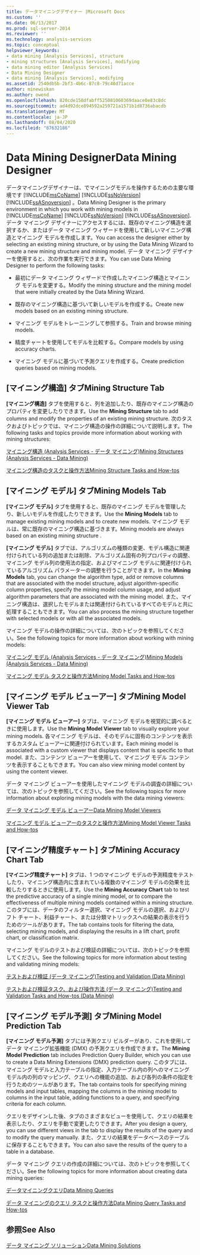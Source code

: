 ```yaml
---
title: データマイニングデザイナー |Microsoft Docs
ms.custom: ''
ms.date: 06/13/2017
ms.prod: sql-server-2014
ms.reviewer: ''
ms.technology: analysis-services
ms.topic: conceptual
helpviewer_keywords:
- data mining [Analysis Services], structure
- mining structures [Analysis Services], modifying
- data mining editor [Analysis Services]
- Data Mining Designer
- data mining [Analysis Services], modifying
ms.assetid: 2540db5b-2bf3-4b6c-87c8-79c48d71acce
author: minewiskan
ms.author: owend
ms.openlocfilehash: 820cde158dfabff525081060369daace0e83c8dc
ms.sourcegitcommit: ad4d92dce894592a259721a1571b1d8736abacdb
ms.translationtype: MT
ms.contentlocale: ja-JP
ms.lasthandoff: 08/04/2020
ms.locfileid: "87632186"
---
```

# <a name="data-mining-designer"></a><span data-ttu-id="a073e-102">Data Mining Designer</span><span class="sxs-lookup"><span data-stu-id="a073e-102">Data Mining Designer</span></span>
  <span data-ttu-id="a073e-103">データマイニングデザイナーは、でマイニングモデルを操作するための主要な環境です [!INCLUDE[msCoName](../../includes/msconame-md.md)] [!INCLUDE[ssNoVersion](../../includes/ssnoversion-md.md)] [!INCLUDE[ssASnoversion](../../includes/ssasnoversion-md.md)] 。</span><span class="sxs-lookup"><span data-stu-id="a073e-103">Data Mining Designer is the primary environment in which you work with mining models in [!INCLUDE[msCoName](../../includes/msconame-md.md)] [!INCLUDE[ssNoVersion](../../includes/ssnoversion-md.md)] [!INCLUDE[ssASnoversion](../../includes/ssasnoversion-md.md)].</span></span> <span data-ttu-id="a073e-104">データ マイニング デザイナーにアクセスするには、既存のマイニング構造を選択するか、またはデータ マイニング ウィザードを使用して新しいマイニング構造とマイニング モデルを作成します。</span><span class="sxs-lookup"><span data-stu-id="a073e-104">You can access the designer either by selecting an existing mining structure, or by using the Data Mining Wizard to create a new mining structure and mining model.</span></span> <span data-ttu-id="a073e-105">データ マイニング デザイナーを使用すると、次の作業を実行できます。</span><span class="sxs-lookup"><span data-stu-id="a073e-105">You can use Data Mining Designer to perform the following tasks:</span></span>  
  
-   <span data-ttu-id="a073e-106">最初にデータ マイニング ウィザードで作成したマイニング構造とマイニング モデルを変更する。</span><span class="sxs-lookup"><span data-stu-id="a073e-106">Modify the mining structure and the mining model that were initially created by the Data Mining Wizard.</span></span>  
  
-   <span data-ttu-id="a073e-107">既存のマイニング構造に基づいて新しいモデルを作成する。</span><span class="sxs-lookup"><span data-stu-id="a073e-107">Create new models based on an existing mining structure.</span></span>  
  
-   <span data-ttu-id="a073e-108">マイニング モデルをトレーニングして参照する。</span><span class="sxs-lookup"><span data-stu-id="a073e-108">Train and browse mining models.</span></span>  
  
-   <span data-ttu-id="a073e-109">精度チャートを使用してモデルを比較する。</span><span class="sxs-lookup"><span data-stu-id="a073e-109">Compare models by using accuracy charts.</span></span>  
  
-   <span data-ttu-id="a073e-110">マイニング モデルに基づいて予測クエリを作成する。</span><span class="sxs-lookup"><span data-stu-id="a073e-110">Create prediction queries based on mining models.</span></span>  
  
## <a name="mining-structure-tab"></a><span data-ttu-id="a073e-111">[マイニング構造] タブ</span><span class="sxs-lookup"><span data-stu-id="a073e-111">Mining Structure Tab</span></span>  
 <span data-ttu-id="a073e-112">**[マイニング構造]** タブを使用すると、列を追加したり、既存のマイニング構造のプロパティを変更したりできます。</span><span class="sxs-lookup"><span data-stu-id="a073e-112">Use the **Mining Structure** tab to add columns and modify the properties of an existing mining structure.</span></span> <span data-ttu-id="a073e-113">次のタスクおよびトピックでは、マイニング構造の操作の詳細について説明します。</span><span class="sxs-lookup"><span data-stu-id="a073e-113">The following tasks and topics provide more information about working with mining structures:</span></span>  
  
 [<span data-ttu-id="a073e-114">マイニング構造 (Analysis Services - データ マイニング)</span><span class="sxs-lookup"><span data-stu-id="a073e-114">Mining Structures &#40;Analysis Services - Data Mining&#41;</span></span>](mining-structures-analysis-services-data-mining.md)  
  
 [<span data-ttu-id="a073e-115">マイニング構造のタスクと操作方法</span><span class="sxs-lookup"><span data-stu-id="a073e-115">Mining Structure Tasks and How-tos</span></span>](mining-structure-tasks-and-how-tos.md)  
  
## <a name="mining-models-tab"></a><span data-ttu-id="a073e-116">[マイニング モデル] タブ</span><span class="sxs-lookup"><span data-stu-id="a073e-116">Mining Models Tab</span></span>  
 <span data-ttu-id="a073e-117">**[マイニング モデル]** タブを使用すると、既存のマイニング モデルを管理したり、新しいモデルを作成したりできます。</span><span class="sxs-lookup"><span data-stu-id="a073e-117">Use the **Mining Models** tab to manage existing mining models and to create new models.</span></span> <span data-ttu-id="a073e-118">マイニング モデルは、常に既存のマイニング構造に基づきます。</span><span class="sxs-lookup"><span data-stu-id="a073e-118">Mining models are always based on an existing mining structure .</span></span>  
  
 <span data-ttu-id="a073e-119">**[マイニング モデル]** タブでは、アルゴリズムの種類の変更、モデル構造に関連付けられている列の追加または削除、アルゴリズム固有の列プロパティの調整、マイニング モデル列の使用法の指定、およびマイニング モデルに関連付けられているアルゴリズム パラメーターの調整を行うことができます。</span><span class="sxs-lookup"><span data-stu-id="a073e-119">In the **Mining Models** tab, you can change the algorithm type, add or remove columns that are associated with the model structure, adjust algorithm-specific column properties, specify the mining model column usage, and adjust algorithm parameters that are associated with the mining model.</span></span> <span data-ttu-id="a073e-120">また、マイニング構造は、選択したモデルまたは関連付けられているすべてのモデルと共に処理することもできます。</span><span class="sxs-lookup"><span data-stu-id="a073e-120">You can also process the mining structure together with selected models or with all the associated models.</span></span>  
  
 <span data-ttu-id="a073e-121">マイニング モデルの操作の詳細については、次のトピックを参照してください。</span><span class="sxs-lookup"><span data-stu-id="a073e-121">See the following topics for more information about working with mining models:</span></span>  
  
 [<span data-ttu-id="a073e-122">マイニング モデル (Analysis Services - データ マイニング)</span><span class="sxs-lookup"><span data-stu-id="a073e-122">Mining Models &#40;Analysis Services - Data Mining&#41;</span></span>](mining-models-analysis-services-data-mining.md)  
  
 [<span data-ttu-id="a073e-123">マイニング モデル タスクと操作方法</span><span class="sxs-lookup"><span data-stu-id="a073e-123">Mining Model Tasks and How-tos</span></span>](mining-model-tasks-and-how-tos.md)  
  
## <a name="mining-model-viewer-tab"></a><span data-ttu-id="a073e-124">[マイニング モデル ビューアー] タブ</span><span class="sxs-lookup"><span data-stu-id="a073e-124">Mining Model Viewer Tab</span></span>  
 <span data-ttu-id="a073e-125">**[マイニング モデル ビューアー]** タブは、マイニング モデルを視覚的に調べるときに使用します。</span><span class="sxs-lookup"><span data-stu-id="a073e-125">Use the **Mining Model Viewer** tab to visually explore your mining models.</span></span> <span data-ttu-id="a073e-126">各マイニング モデルは、そのモデルに固有のコンテンツを表示するカスタム ビューアーに関連付けられています。</span><span class="sxs-lookup"><span data-stu-id="a073e-126">Each mining model is associated with a custom viewer that displays content that is specific to that model.</span></span> <span data-ttu-id="a073e-127">また、コンテンツ ビューアーを使用して、マイニング モデル コンテンツを表示することもできます。</span><span class="sxs-lookup"><span data-stu-id="a073e-127">You can also view mining model content by using the content viewer.</span></span>  
  
 <span data-ttu-id="a073e-128">データ マイニング ビューアーを使用したマイニング モデルの調査の詳細については、次のトピックを参照してください。</span><span class="sxs-lookup"><span data-stu-id="a073e-128">See the following topics for more information about exploring mining models with the data mining viewers:</span></span>  
  
 [<span data-ttu-id="a073e-129">データ マイニング モデル ビューアー</span><span class="sxs-lookup"><span data-stu-id="a073e-129">Data Mining Model Viewers</span></span>](data-mining-model-viewers.md)  
  
 [<span data-ttu-id="a073e-130">マイニング モデル ビューアーのタスクと操作方法</span><span class="sxs-lookup"><span data-stu-id="a073e-130">Mining Model Viewer Tasks and How-tos</span></span>](mining-model-viewer-tasks-and-how-tos.md)  
  
## <a name="mining-accuracy-chart-tab"></a><span data-ttu-id="a073e-131">[マイニング精度チャート] タブ</span><span class="sxs-lookup"><span data-stu-id="a073e-131">Mining Accuracy Chart Tab</span></span>  
 <span data-ttu-id="a073e-132">**[マイニング精度チャート]** タブは、1 つのマイニング モデルの予測精度をテストしたり、マイニング構造内に含まれている複数のマイニング モデルの効果を比較したりするときに使用します。</span><span class="sxs-lookup"><span data-stu-id="a073e-132">Use the **Mining Accuracy Chart** tab to test the predictive accuracy of a single mining model, or to compare the effectiveness of multiple mining models contained within a mining structure.</span></span> <span data-ttu-id="a073e-133">このタブには、データのフィルター選択、マイニング モデルの選択、およびリフト チャート、利益チャート、または分類マトリックスへの結果の表示を行うためのツールがあります。</span><span class="sxs-lookup"><span data-stu-id="a073e-133">The tab contains tools for filtering the data, selecting mining models, and displaying the results in a lift chart, profit chart, or classification matrix.</span></span>  
  
 <span data-ttu-id="a073e-134">マイニング モデルのテストおよび検証の詳細については、次のトピックを参照してください。</span><span class="sxs-lookup"><span data-stu-id="a073e-134">See the following topics for more information about testing and validating mining models:</span></span>  
  
 [<span data-ttu-id="a073e-135">テストおよび検証 &#40;データ マイニング&#41;</span><span class="sxs-lookup"><span data-stu-id="a073e-135">Testing and Validation &#40;Data Mining&#41;</span></span>](testing-and-validation-data-mining.md)  
  
 [<span data-ttu-id="a073e-136">テストおよび検証タスク、および操作方法 (データ マイニング)</span><span class="sxs-lookup"><span data-stu-id="a073e-136">Testing and Validation Tasks and How-tos &#40;Data Mining&#41;</span></span>](testing-and-validation-tasks-and-how-tos-data-mining.md)  
  
## <a name="mining-model-prediction-tab"></a><span data-ttu-id="a073e-137">[マイニング モデル予測] タブ</span><span class="sxs-lookup"><span data-stu-id="a073e-137">Mining Model Prediction Tab</span></span>  
 <span data-ttu-id="a073e-138">**[マイニング モデル予測]** タブには予測クエリ ビルダーがあり、これを使用してデータ マイニング拡張機能 (DMX) の予測クエリを作成できます。</span><span class="sxs-lookup"><span data-stu-id="a073e-138">The **Mining Model Prediction** tab includes Prediction Query Builder, which you can use to create a Data Mining Extensions (DMX) prediction query.</span></span> <span data-ttu-id="a073e-139">このタブには、マイニング モデルと入力テーブルの指定、入力テーブル内の列へのマイニング モデル内の列のマッピング、クエリへの機能の追加、および各列の条件の指定を行うためのツールがあります。</span><span class="sxs-lookup"><span data-stu-id="a073e-139">The tab contains tools for specifying mining models and input tables, mapping the columns in the mining model to columns in the input table, adding functions to a query, and specifying criteria for each column.</span></span>  
  
 <span data-ttu-id="a073e-140">クエリをデザインした後、タブのさまざまなビューを使用して、クエリの結果を表示したり、クエリを手動で変更したりできます。</span><span class="sxs-lookup"><span data-stu-id="a073e-140">After you design a query, you can use different views in the tab to display the results of the query and to modify the query manually.</span></span> <span data-ttu-id="a073e-141">また、クエリの結果をデータベースのテーブルに保存することもできます。</span><span class="sxs-lookup"><span data-stu-id="a073e-141">You can also save the results of the query to a table in a database.</span></span>  
  
 <span data-ttu-id="a073e-142">データ マイニング クエリの作成の詳細については、次のトピックを参照してください。</span><span class="sxs-lookup"><span data-stu-id="a073e-142">See the following topics for more information about creating data mining queries:</span></span>  
  
 [<span data-ttu-id="a073e-143">データマイニングクエリ</span><span class="sxs-lookup"><span data-stu-id="a073e-143">Data Mining Queries</span></span>](data-mining-queries.md)  
  
 [<span data-ttu-id="a073e-144">データ マイニングのクエリ タスクと操作方法</span><span class="sxs-lookup"><span data-stu-id="a073e-144">Data Mining Query Tasks and How-tos</span></span>](data-mining-query-tasks-and-how-tos.md)  
  
## <a name="see-also"></a><span data-ttu-id="a073e-145">参照</span><span class="sxs-lookup"><span data-stu-id="a073e-145">See Also</span></span>  
 [<span data-ttu-id="a073e-146">データ マイニング ソリューション</span><span class="sxs-lookup"><span data-stu-id="a073e-146">Data Mining Solutions</span></span>](data-mining-solutions.md)  
  
  

